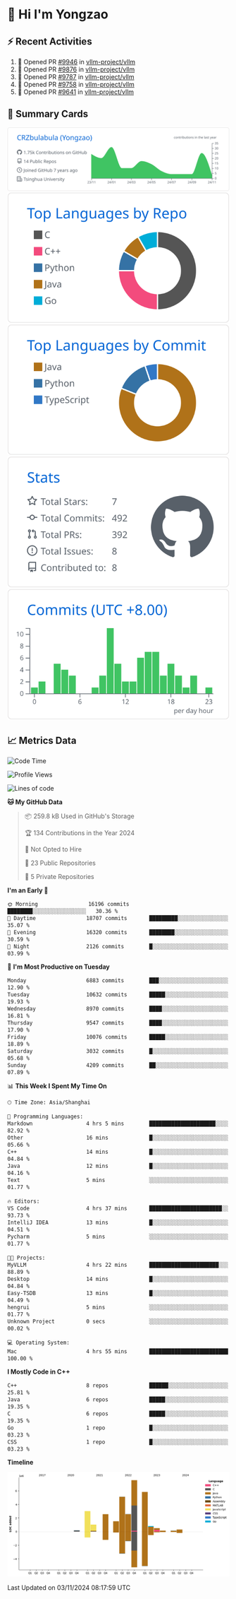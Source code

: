 # 👋 Hi I'm Yongzao

## ⚡ Recent Activities
<!--START_SECTION:activity-->
1. 💪 Opened PR [#9946](https://github.com/vllm-project/vllm/pull/9946) in [vllm-project/vllm](https://github.com/vllm-project/vllm)
2. 💪 Opened PR [#9876](https://github.com/vllm-project/vllm/pull/9876) in [vllm-project/vllm](https://github.com/vllm-project/vllm)
3. 💪 Opened PR [#9787](https://github.com/vllm-project/vllm/pull/9787) in [vllm-project/vllm](https://github.com/vllm-project/vllm)
4. 💪 Opened PR [#9758](https://github.com/vllm-project/vllm/pull/9758) in [vllm-project/vllm](https://github.com/vllm-project/vllm)
5. 💪 Opened PR [#9641](https://github.com/vllm-project/vllm/pull/9641) in [vllm-project/vllm](https://github.com/vllm-project/vllm)
<!--END_SECTION:activity-->

## 🎑 Summary Cards

[![](https://raw.githubusercontent.com/CRZbulabula/CRZbulabula/main/profile-summary-card-output/github/0-profile-details.svg)](https://github.com/vn7n24fzkq/github-profile-summary-cards)
[![](https://raw.githubusercontent.com/CRZbulabula/CRZbulabula/main/profile-summary-card-output/github/1-repos-per-language.svg)](https://github.com/vn7n24fzkq/github-profile-summary-cards) [![](https://raw.githubusercontent.com/CRZbulabula/CRZbulabula/main/profile-summary-card-output/github/2-most-commit-language.svg)](https://github.com/vn7n24fzkq/github-profile-summary-cards)
[![](https://raw.githubusercontent.com/CRZbulabula/CRZbulabula/main/profile-summary-card-output/github/3-stats.svg)](https://github.com/vn7n24fzkq/github-profile-summary-cards) [![](https://raw.githubusercontent.com/CRZbulabula/CRZbulabula/main/profile-summary-card-output/github/4-productive-time.svg)](https://github.com/vn7n24fzkq/github-profile-summary-cards)

## 📈 Metrics Data

<!--START_SECTION:waka-->
![Code Time](http://img.shields.io/badge/Code%20Time-720%20hrs%2055%20mins-blue)

![Profile Views](http://img.shields.io/badge/Profile%20Views-1-blue)

![Lines of code](https://img.shields.io/badge/From%20Hello%20World%20I%27ve%20Written-31.2%20million%20lines%20of%20code-blue)

**🐱 My GitHub Data** 

> 📦 259.8 kB Used in GitHub's Storage 
 > 
> 🏆 134 Contributions in the Year 2024
 > 
> 🚫 Not Opted to Hire
 > 
> 📜 23 Public Repositories 
 > 
> 🔑 5 Private Repositories 
 > 
**I'm an Early 🐤** 

```text
🌞 Morning                16196 commits       ████████░░░░░░░░░░░░░░░░░   30.36 % 
🌆 Daytime                18707 commits       █████████░░░░░░░░░░░░░░░░   35.07 % 
🌃 Evening                16320 commits       ████████░░░░░░░░░░░░░░░░░   30.59 % 
🌙 Night                  2126 commits        █░░░░░░░░░░░░░░░░░░░░░░░░   03.99 % 
```
📅 **I'm Most Productive on Tuesday** 

```text
Monday                   6883 commits        ███░░░░░░░░░░░░░░░░░░░░░░   12.90 % 
Tuesday                  10632 commits       █████░░░░░░░░░░░░░░░░░░░░   19.93 % 
Wednesday                8970 commits        ████░░░░░░░░░░░░░░░░░░░░░   16.81 % 
Thursday                 9547 commits        ████░░░░░░░░░░░░░░░░░░░░░   17.90 % 
Friday                   10076 commits       █████░░░░░░░░░░░░░░░░░░░░   18.89 % 
Saturday                 3032 commits        █░░░░░░░░░░░░░░░░░░░░░░░░   05.68 % 
Sunday                   4209 commits        ██░░░░░░░░░░░░░░░░░░░░░░░   07.89 % 
```


📊 **This Week I Spent My Time On** 

```text
🕑︎ Time Zone: Asia/Shanghai

💬 Programming Languages: 
Markdown                 4 hrs 5 mins        █████████████████████░░░░   82.92 % 
Other                    16 mins             █░░░░░░░░░░░░░░░░░░░░░░░░   05.66 % 
C++                      14 mins             █░░░░░░░░░░░░░░░░░░░░░░░░   04.84 % 
Java                     12 mins             █░░░░░░░░░░░░░░░░░░░░░░░░   04.16 % 
Text                     5 mins              ░░░░░░░░░░░░░░░░░░░░░░░░░   01.77 % 

🔥 Editors: 
VS Code                  4 hrs 37 mins       ███████████████████████░░   93.73 % 
IntelliJ IDEA            13 mins             █░░░░░░░░░░░░░░░░░░░░░░░░   04.51 % 
Pycharm                  5 mins              ░░░░░░░░░░░░░░░░░░░░░░░░░   01.77 % 

🐱‍💻 Projects: 
MyVLLM                   4 hrs 22 mins       ██████████████████████░░░   88.89 % 
Desktop                  14 mins             █░░░░░░░░░░░░░░░░░░░░░░░░   04.84 % 
Easy-TSDB                13 mins             █░░░░░░░░░░░░░░░░░░░░░░░░   04.49 % 
hengrui                  5 mins              ░░░░░░░░░░░░░░░░░░░░░░░░░   01.77 % 
Unknown Project          0 secs              ░░░░░░░░░░░░░░░░░░░░░░░░░   00.02 % 

💻 Operating System: 
Mac                      4 hrs 55 mins       █████████████████████████   100.00 % 
```

**I Mostly Code in C++** 

```text
C++                      8 repos             ██████░░░░░░░░░░░░░░░░░░░   25.81 % 
Java                     6 repos             █████░░░░░░░░░░░░░░░░░░░░   19.35 % 
C                        6 repos             █████░░░░░░░░░░░░░░░░░░░░   19.35 % 
Go                       1 repo              █░░░░░░░░░░░░░░░░░░░░░░░░   03.23 % 
CSS                      1 repo              █░░░░░░░░░░░░░░░░░░░░░░░░   03.23 % 
```



**Timeline**

![Lines of Code chart](https://raw.githubusercontent.com/CRZbulabula/CRZbulabula/main/assets/bar_graph.png)


 Last Updated on 03/11/2024 08:17:59 UTC
<!--END_SECTION:waka-->

